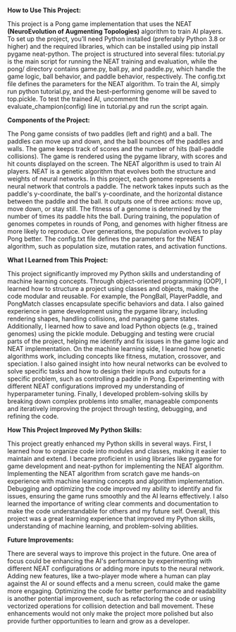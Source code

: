 **How to Use This Project:**

This project is a Pong game implementation that uses the NEAT ****(NeuroEvolution of Augmenting Topologies)**** algorithm to train AI players. To set up the project, you’ll need Python installed (preferably Python 3.8 or higher) and the required libraries, which can be installed using pip install pygame neat-python. The project is structured into several files: tutorial.py is the main script for running the NEAT training and evaluation, while the pong/ directory contains game.py, ball.py, and paddle.py, which handle the game logic, ball behavior, and paddle behavior, respectively. The config.txt file defines the parameters for the NEAT algorithm. To train the AI, simply run python tutorial.py, and the best-performing genome will be saved to top.pickle. To test the trained AI, uncomment the evaluate_champion(config) line in tutorial.py and run the script again.

**Components of the Project:**

The Pong game consists of two paddles (left and right) and a ball. The paddles can move up and down, and the ball bounces off the paddles and walls. The game keeps track of scores and the number of hits (ball-paddle collisions). The game is rendered using the pygame library, with scores and hit counts displayed on the screen. The NEAT algorithm is used to train AI players. NEAT is a genetic algorithm that evolves both the structure and weights of neural networks. In this project, each genome represents a neural network that controls a paddle. The network takes inputs such as the paddle's y-coordinate, the ball's y-coordinate, and the horizontal distance between the paddle and the ball. It outputs one of three actions: move up, move down, or stay still. The fitness of a genome is determined by the number of times its paddle hits the ball. During training, the population of genomes competes in rounds of Pong, and genomes with higher fitness are more likely to reproduce. Over generations, the population evolves to play Pong better. The config.txt file defines the parameters for the NEAT algorithm, such as population size, mutation rates, and activation functions.

**What I Learned from This Project:**

This project significantly improved my Python skills and understanding of machine learning concepts. Through object-oriented programming (OOP), I learned how to structure a project using classes and objects, making the code modular and reusable. For example, the PongBall, PlayerPaddle, and PongMatch classes encapsulate specific behaviors and data. I also gained experience in game development using the pygame library, including rendering shapes, handling collisions, and managing game states. Additionally, I learned how to save and load Python objects (e.g., trained genomes) using the pickle module. Debugging and testing were crucial parts of the project, helping me identify and fix issues in the game logic and NEAT implementation. On the machine learning side, I learned how genetic algorithms work, including concepts like fitness, mutation, crossover, and speciation. I also gained insight into how neural networks can be evolved to solve specific tasks and how to design their inputs and outputs for a specific problem, such as controlling a paddle in Pong. Experimenting with different NEAT configurations improved my understanding of hyperparameter tuning. Finally, I developed problem-solving skills by breaking down complex problems into smaller, manageable components and iteratively improving the project through testing, debugging, and refining the code.

**How This Project Improved My Python Skills:**

This project greatly enhanced my Python skills in several ways. First, I learned how to organize code into modules and classes, making it easier to maintain and extend. I became proficient in using libraries like pygame for game development and neat-python for implementing the NEAT algorithm. Implementing the NEAT algorithm from scratch gave me hands-on experience with machine learning concepts and algorithm implementation. Debugging and optimizing the code improved my ability to identify and fix issues, ensuring the game runs smoothly and the AI learns effectively. I also learned the importance of writing clear comments and documentation to make the code understandable for others and my future self. Overall, this project was a great learning experience that improved my Python skills, understanding of machine learning, and problem-solving abilities.

**Future Improvements:**

There are several ways to improve this project in the future. One area of focus could be enhancing the AI's performance by experimenting with different NEAT configurations or adding more inputs to the neural network. Adding new features, like a two-player mode where a human can play against the AI or sound effects and a menu screen, could make the game more engaging. Optimizing the code for better performance and readability is another potential improvement, such as refactoring the code or using vectorized operations for collision detection and ball movement. These enhancements would not only make the project more polished but also provide further opportunities to learn and grow as a developer.
